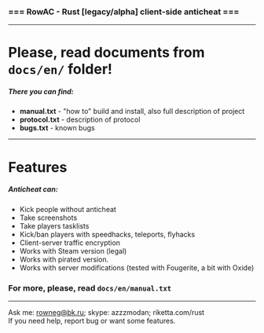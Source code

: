 ### === RowAC - Rust [legacy/alpha] client-side anticheat ===
-------------------------------------------------------------
# Please, read documents from `docs/en/` folder!
##### There you can find:  
- **manual.txt** - "how to" build and install, also full description of project
- **protocol.txt** - description of protocol
- **bugs.txt** - known bugs
---

# Features
##### Anticheat can:
- Kick people without anticheat
- Take screenshots
- Take players tasklists
- Kick/ban players with speedhacks, teleports, flyhacks
- Client-server traffic encryption
- Works with Steam version (legal)
- Works with pirated version.
- Works with server modifications (tested with Fougerite, a bit with Oxide)


### For more, please, read `docs/en/manual.txt`
---
Ask me: rowneg@bk.ru; skype: azzzmodan; riketta.com/rust  
If you need help, report bug or want some features.